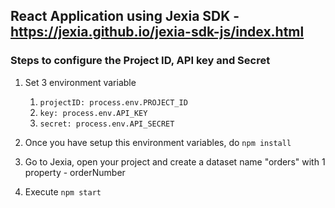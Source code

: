 ## React Application using Jexia SDK - https://jexia.github.io/jexia-sdk-js/index.html


### Steps to configure the Project ID, API key and Secret

1. Set 3 environment variable

    1. `projectID: process.env.PROJECT_ID`
    2. `key: process.env.API_KEY`
    3. `secret: process.env.API_SECRET`
    
2. Once you have setup this environment variables, do `npm install`

3. Go to Jexia, open your project and create a dataset name "orders" with 1 property - orderNumber

4. Execute `npm start`

        
       
